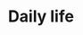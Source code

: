 ---
title: Daily life
longTitle: 'Daily life'
tags:
- gccommon
french:
- "[[Vie quotidienne]]"
usedFor:
- "[[Domestic life]]"
---